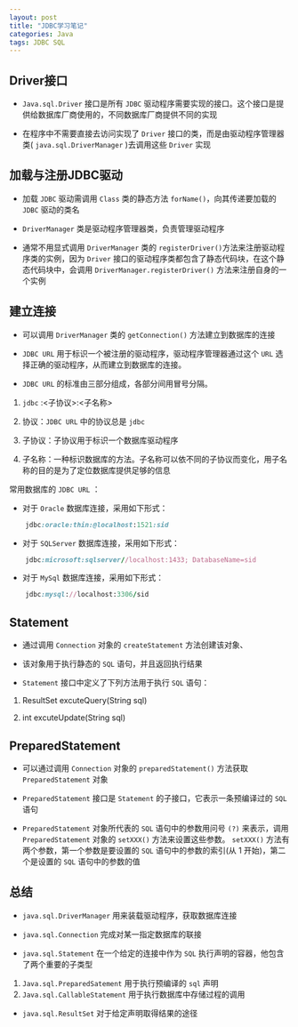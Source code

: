 ```yaml
---
layout: post
title: "JDBC学习笔记"
categories: Java
tags: JDBC SQL
---
```


## Driver接口

* `Java.sql.Driver` 接口是所有 `JDBC` 驱动程序需要实现的接口。这个接口是提供给数据库厂商使用的，不同数据库厂商提供不同的实现

* 在程序中不需要直接去访问实现了 `Driver` 接口的类，而是由驱动程序管理器类( `java.sql.DriverManager` )去调用这些 `Driver` 实现


## 加载与注册JDBC驱动

* 加载 `JDBC` 驱动需调用 `Class` 类的静态方法 `forName()`，向其传递要加载的 `JDBC` 驱动的类名

* `DriverManager` 类是驱动程序管理器类，负责管理驱动程序

* 通常不用显式调用 `DriverManager` 类的 `registerDriver()`方法来注册驱动程序类的实例，因为 `Driver` 接口的驱动程序类都包含了静态代码块，在这个静态代码块中，会调用 `DriverManager.registerDriver()` 方法来注册自身的一个实例

## 建立连接

* 可以调用 `DriverManager` 类的 `getConnection()` 方法建立到数据库的连接

* `JDBC URL` 用于标识一个被注册的驱动程序，驱动程序管理器通过这个 `URL` 选择正确的驱动程序，从而建立到数据库的连接。

* `JDBC URL` 的标准由三部分组成，各部分间用冒号分隔。 

1. `jdbc` :<子协议>:<子名称>

2. 协议：`JDBC URL` 中的协议总是 `jdbc` 

3. 子协议：子协议用于标识一个数据库驱动程序

4. 子名称：一种标识数据库的方法。子名称可以依不同的子协议而变化，用子名称的目的是为了定位数据库提供足够的信息 

常用数据库的 `JDBC URL` ：

* 对于 `Oracle` 数据库连接，采用如下形式：

```ruby 
    jdbc:oracle:thin:@localhost:1521:sid
```

* 对于 `SQLServer` 数据库连接，采用如下形式：

```ruby
    jdbc:microsoft:sqlserver//localhost:1433; DatabaseName=sid
```

* 对于 `MySql` 数据库连接，采用如下形式：

```ruby   
    jdbc:mysql://localhost:3306/sid
```

## Statement

* 通过调用 `Connection` 对象的 `createStatement` 方法创建该对象、

* 该对象用于执行静态的 `SQL` 语句，并且返回执行结果

* `Statement` 接口中定义了下列方法用于执行 `SQL` 语句：

1. ResultSet excuteQuery(String sql)

2. int excuteUpdate(String sql)

## PreparedStatement

* 可以通过调用 `Connection` 对象的 `preparedStatement()` 方法获取 `PreparedStatement` 对象

* `PreparedStatement` 接口是 `Statement` 的子接口，它表示一条预编译过的 `SQL` 语句

* `PreparedStatement` 对象所代表的 `SQL` 语句中的参数用问号 `(?)` 来表示，调用 `PreparedStatement` 对象的 `setXXX()` 方法来设置这些参数。 `setXXX()` 方法有两个参数，第一个参数是要设置的 `SQL` 语句中的参数的索引(从 1 开始)，第二个是设置的 `SQL` 语句中的参数的值

## 总结

* `java.sql.DriverManager` 用来装载驱动程序，获取数据库连接

* `java.sql.Connection` 完成对某一指定数据库的联接

* `java.sql.Statement` 在一个给定的连接中作为 `SQL` 执行声明的容器，他包含了两个重要的子类型

1. `Java.sql.PreparedSatement` 用于执行预编译的 `sql` 声明
2. `Java.sql.CallableStatement` 用于执行数据库中存储过程的调用

* `java.sql.ResultSet` 对于给定声明取得结果的途径




